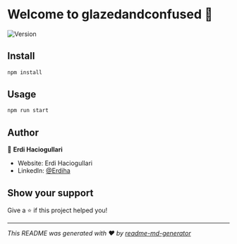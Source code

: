 # Welcome to glazedandconfused 👋
![Version](https://img.shields.io/badge/version-0.1.0-blue.svg?cacheSeconds=2592000)

## Install

```sh
npm install
```

## Usage

```sh
npm run start
```

## Author

👤 **Erdi Haciogullari**

* Website: Erdi Haciogullari
* LinkedIn: [@Erdiha](https://linkedin.com/in/Erdiha)

## Show your support

Give a ⭐️ if this project helped you!


***
_This README was generated with ❤️ by [readme-md-generator](https://github.com/kefranabg/readme-md-generator)_